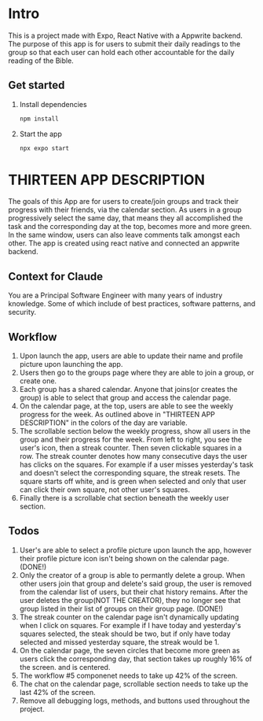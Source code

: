 # Intro

This is a project made with Expo, React Native with a Appwrite backend. The purpose of this app is for users to submit their daily readings to the group so that each user can hold each other accountable for the daily reading of the Bible.

## Get started

1. Install dependencies

   ```bash
   npm install
   ```

2. Start the app

   ```bash
   npx expo start
   ```

# THIRTEEN APP DESCRIPTION

The goals of this App are for users to create/join groups and track their progress with their friends, via the calendar section. As users in a group progressively select the same day, that means they all accomplished the task and the corresponding day at the top, becomes more and more green. In the same window, users can also leave comments talk amongst each other. The app is created using react native and connected an appwrite backend.

## Context for Claude

You are a Principal Software Engineer with many years of industry knowledge. Some of which include of best practices, software patterns, and security.

## Workflow

1. Upon launch the app, users are able to update their name and profile picture upon launching the app.
2. Users then go to the groups page where they are able to join a group, or create one.
3. Each group has a shared calendar. Anyone that joins(or creates the group) is able to select that group and access the calendar page.
4. On the calendar page, at the top, users are able to see the weekly progress for the week. As outlined above in "THIRTEEN APP DESCRIPTION" in the colors of the day are variable. 
5. The scrollable section below the weekly progress, show all users in the group and their progress for the week. From left to right, you see the user's icon, then a streak counter. Then seven clickable squares in a row. The streak counter denotes how many consecutive days the user has clicks on the squares. For example if a user misses yesterday's task and doesn't select the corresponding square, the streak resets. The square starts off white, and is green when selected and only that user can click their own square, not other user's squares. 
6. Finally there is a scrollable chat section beneath the weekly user section. 

## Todos

1. User's are able to select a profile picture upon launch the app, however their profile picture icon isn't being shown on the calendar page. (DONE!)
2. Only the creator of a group is able to permantly delete a group. When other users join that group and delete's said group, the user is removed from the calendar list of users, but their chat history remains. After the user deletes the group(NOT THE CREATOR), they no longer see that group listed in their list of groups on their group page. (DONE!)
3. The streak counter on the calendar page isn't dynamically updating when I click on squares. For example if I have today and yesterday's squares selected, the steak should be two, but if only have today selected and missed yesterday square, the streak would be 1.
4. On the calendar page, the seven circles that become more green as users click the corresponding day, that section takes up roughly 16% of the screen. and is centered.
5. The workflow #5 componenet needs to take up 42% of the screen.
6. The chat on the calendar page, scrollable section needs to take up the last 42% of the screen.
7. Remove all debugging logs, methods, and buttons used throughout the project.
